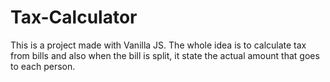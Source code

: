 # Tax-Calculator



This is a project made with Vanilla JS. The whole idea is to calculate tax from bills and also when the bill is split, it state the actual amount that goes to each person.
